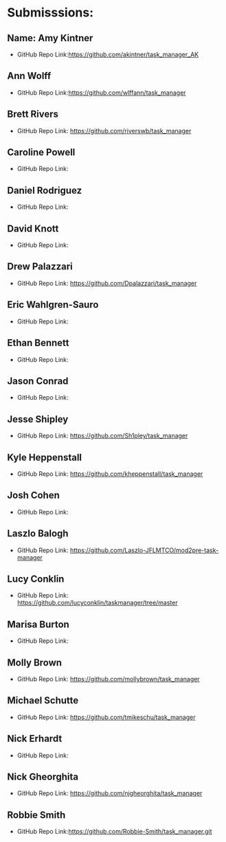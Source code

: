 # Submisssions:

## Name: Amy Kintner

* GitHub Repo Link:https://github.com/akintner/task_manager_AK

## Ann Wolff

* GitHub Repo Link:https://github.com/wlffann/task_manager

## Brett Rivers

* GitHub Repo Link: https://github.com/riverswb/task_manager

## Caroline Powell

* GitHub Repo Link:

## Daniel Rodriguez

* GitHub Repo Link:

## David Knott

* GitHub Repo Link:

## Drew Palazzari

* GitHub Repo Link: https://github.com/Dpalazzari/task_manager

## Eric Wahlgren-Sauro

* GitHub Repo Link:

## Ethan Bennett

* GitHub Repo Link:

## Jason Conrad

* GitHub Repo Link:

## Jesse Shipley

* GitHub Repo Link: https://github.com/Sh1pley/task_manager

## Kyle Heppenstall

* GitHub Repo Link: https://github.com/kheppenstall/task_manager

## Josh Cohen

* GitHub Repo Link:

## Laszlo Balogh

* GitHub Repo Link: https://github.com/Laszlo-JFLMTCO/mod2pre-task-manager

## Lucy Conklin

* GitHub Repo Link: https://github.com/lucyconklin/taskmanager/tree/master

## Marisa Burton

* GitHub Repo Link:

## Molly Brown

* GitHub Repo Link: https://github.com/mollybrown/task_manager

## Michael Schutte

* GitHub Repo Link: https://github.com/tmikeschu/task_manager

## Nick Erhardt

* GitHub Repo Link:

## Nick Gheorghita

* GitHub Repo Link: https://github.com/njgheorghita/task_manager

## Robbie Smith

* GitHub Repo Link:https://github.com/Robbie-Smith/task_manager.git
